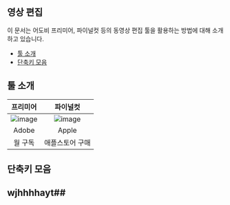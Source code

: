 ## 영상 편집
이 문서는 어도비 프리미어, 파이널컷 등의 동영상 편집 툴을 활용하는 방법에 대해 소개하고 있습니다.

- [툴 소개](#툴-소개)
- [단축키 모음](#단축키-모음)

## 툴 소개

| 프리미어 | 파이널컷 |
|:----:|:----:|
| ![image](https://user-images.githubusercontent.com/101777355/167284318-432c7416-6e89-481a-a5ff-228eb3755e21.png) | ![image](https://user-images.githubusercontent.com/101777355/167284303-206de87c-9b8c-49ec-b10d-f4382e83fbe4.png) |
| Adobe | Apple |
| 월 구독 | 애플스토어 구매 |

## 단축키 모음

## wjhhhhayt##

